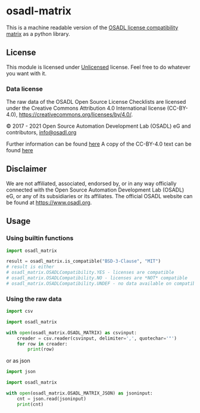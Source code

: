 # osadl-matrix

This is a machine readable version of the [OSADL license compatibility matrix](https://www.osadl.org/Access-to-raw-data.oss-compliance-raw-data-access.0.html) as a python library.

## License

This module is licensed under [Unlicensed](LICENSE.Unlicensed) license. Feel free to do whatever you want with it.

### Data license

The raw data of the OSADL Open Source License Checklists are licensed under the Creative Commons Attribution 4.0 International license (CC-BY-4.0), https://creativecommons.org/licenses/by/4.0/.

© 2017 - 2021 Open Source Automation Development Lab (OSADL) eG and contributors, info@osadl.org

Further information can be found [here](https://www.osadl.org/Access-to-raw-data.oss-compliance-raw-data-access.0.html)
A copy of the CC-BY-4.0 text can be found [here](LICENSE.ccby40)

## Disclaimer

We are not affiliated, associated, endorsed by, or in any way officially connected with the Open Source Automation Development Lab (OSADL) eG, or any of its subsidiaries or its affiliates. The official OSADL website can be found at https://www.osadl.org.

## Usage

### Using builtin functions

```python
import osadl_matrix

result = osadl_matrix.is_compatible("BSD-3-Clause", "MIT")
# result is either
# osadl_matrix.OSADLCompatibility.YES - licenses are compatible
# osadl_matrix.OSADLCompatibility.NO - licenses are *NOT* compatible
# osadl_matrix.OSADLCompatibility.UNDEF - no data available on compatibility
```

### Using the raw data

```python
import csv

import osadl_matrix

with open(osadl_matrix.OSADL_MATRIX) as csvinput:
    creader = csv.reader(csvinput, delimiter=',', quotechar='"')
    for row in creader:
        print(row)
```

or as json

```python
import json

import osadl_matrix

with open(osadl_matrix.OSADL_MATRIX_JSON) as jsoninput:
    cnt = json.read(jsoninput)
    print(cnt)
```
